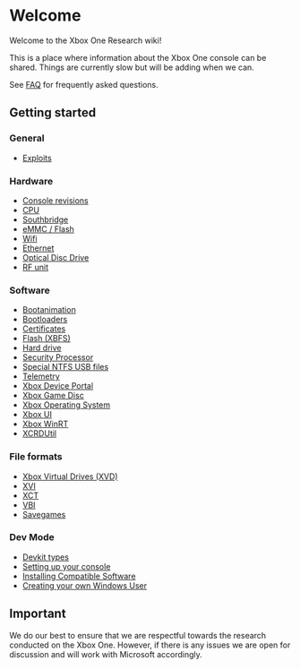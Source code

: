 <!-- TITLE: Home -->
<!-- SUBTITLE: Welcome to this wiki! -->

# Welcome
Welcome to the Xbox One Research wiki\!

This is a place where information about the Xbox One console can be
shared. Things are currently slow but will be adding when we can.

See [FAQ](faq) for frequently asked questions.

## Getting started

### General
  - [Exploits](exploits)

### Hardware
  - [Console revisions](console-revisions)
  - [CPU](cpu)
  - [Southbridge](southbridge)
  - [eMMC / Flash](eMMC---Flash)
  - [Wifi](wifi)
  - [Ethernet](ethernet)
  - [Optical Disc Drive](optical-disc-drive)
  - [RF unit](rf-unit)

### Software
  - [Bootanimation](bootanimation)
  - [Bootloaders](bootloaders)
  - [Certificates](certificates)
  - [Flash (XBFS)](xbox-boot-file-system)
  - [Hard drive](harddrive)
  - [Security Processor](security-processor)
  - [Special NTFS USB files](special-ntfs-usb-files)
  - [Telemetry](telemetry)
  - [Xbox Device Portal](device-portal)
  - [Xbox Game Disc](xbox-game-disc)
  - [Xbox Operating System](xbox-operating-system)
  - [Xbox UI](xbox-ui)
  - [Xbox WinRT](winmd)
  - [XCRDUtil](xcrdutil)

### File formats
  - [Xbox Virtual Drives (XVD)](xbox-virtual-drive)
  - [XVI](xvi)
  - [XCT](xct)
  - [VBI](vbi)
  - [Savegames](savegames)

### Dev Mode
  - [Devkit types](devkit-types)
  - [Setting up your console](setup-dev-mode)
  - [Installing Compatible Software](installing-compatible-software)
  - [Creating your own Windows User](creating-a-win-user)

## Important

We do our best to ensure that we are respectful towards the research
conducted on the Xbox One. However, if there is any issues we are open
for discussion and will work with Microsoft accordingly.

